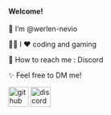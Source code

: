 #### Welcome!

👨 I’m @werlen-nevio

🧑‍💻 I ♥️ coding and gaming

💬 How to reach me : Discord

✨ Feel free to DM me!



[<img src='https://cdn.jsdelivr.net/npm/simple-icons@3.0.1/icons/github.svg' alt='github' height='40'>](https://github.com/werlen-nevio)  [<img src='https://cdn.jsdelivr.net/npm/simple-icons@3.0.1/icons/discord.svg' alt='discord' height='40'>](https://discord.gg/DyZnKKCaYp)  
